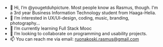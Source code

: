 - 👋 Hi, I’m @yougetduhpicture. Most people know as Rasmus, though. I'm a 3rd year Business Information Technology student from Haaga-Helia.
- 👀 I’m interested in UX/UI-design, coding, music, branding, photography...
- 🌱 I’m currently learning Full Stack Mooc
- 💞️ I’m looking to collaborate on programming and usability projects.
- 📫 You can reach me via email: ruonakoski.rasmus@gmail.com

<!---
yougetduhpicture/yougetduhpicture is a ✨ special ✨ repository because its `README.md` (this file) appears on your GitHub profile.
You can click the Preview link to take a look at your changes.
--->
